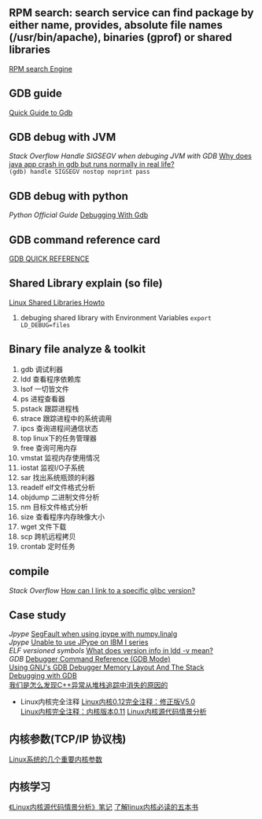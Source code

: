 ## RPM search: search service can find package by either name, provides, absolute file names (/usr/bin/apache), binaries (gprof) or shared libraries  
[RPM search Engine](https://rpmfind.net/linux/rpm2html/)  

## GDB guide  
[Quick Guide to Gdb](https://condor.depaul.edu/glancast/373class/docs/gdb.html)  

## GDB debug with JVM  
*Stack Overflow* *Handle SIGSEGV when debuging JVM with GDB* [Why does java app crash in gdb but runs normally in real life?](https://stackoverflow.com/questions/27241575/why-does-java-app-crash-in-gdb-but-runs-normally-in-real-life)  
`(gdb) handle SIGSEGV nostop noprint pass`  

## GDB debug with python  
*Python Official Guide* [Debugging With Gdb](https://wiki.python.org/moin/DebuggingWithGdb)  

## GDB command reference card  
[GDB QUICK REFERENCE](https://users.ece.utexas.edu/~adnan/gdb-refcard.pdf)  

## Shared Library explain (so file)  
[Linux Shared Libraries Howto](https://tldp.org/HOWTO/Program-Library-HOWTO/shared-libraries.html)  
1. debuging shared library with Environment Variables `export LD_DEBUG=files`  

## Binary file analyze & toolkit  
1. gdb 调试利器
1. ldd 查看程序依赖库
1. lsof 一切皆文件
1. ps 进程查看器
1. pstack 跟踪进程栈
1. strace 跟踪进程中的系统调用
1. ipcs 查询进程间通信状态
1. top linux下的任务管理器
1. free 查询可用内存
1. vmstat 监视内存使用情况
1. iostat 监视I/O子系统
1. sar 找出系统瓶颈的利器
1. readelf elf文件格式分析
1. objdump 二进制文件分析
1. nm 目标文件格式分析
1. size 查看程序内存映像大小
1. wget 文件下载
1. scp 跨机远程拷贝
1. crontab 定时任务  

## compile  
*Stack Overflow* [How can I link to a specific glibc version?](https://stackoverflow.com/questions/2856438/how-can-i-link-to-a-specific-glibc-version)  

## Case study  
*Jpype* [SegFault when using jpype with numpy.linalg](https://github.com/jpype-project/jpype/issues/808)  
*Jpype* [Unable to use JPype on IBM I series](https://github.com/jpype-project/jpype/issues/719)  
*ELF versioned symbols* [What does version info in ldd -v mean?](https://stackoverflow.com/questions/36368588/what-does-version-info-in-ldd-v-mean/36387635#36387635)  
*GDB* [Debugger Command Reference (GDB Mode)](https://scc.ustc.edu.cn/zlsc/sugon/intel/debugger/cl/main/bk_command_ref_gdb.htm)  
[Using GNU's GDB Debugger Memory Layout And The Stack](https://www.comp.nus.edu.sg/~liangzk/cs5231/stacklayout.pdf)  
[Debugging with GDB](https://sourceware.org/gdb/current/onlinedocs/gdb/index.html)  
[我们是怎么发现C++异常从堆栈追踪中消失的原因的](https://abcdabcd987.com/libstdc++-bug/)  

* Linux内核完全注释
[Linux内核0.12完全注释：修正版V5.0](http://www.oldlinux.org/download/CLK-5.0-WithCover.pdf)  
[Linux内核完全注释：内核版本0.11](http://www.oldlinux.org/download/clk011c-3.0.pdf)
[Linux内核源代码情景分析](https://github.com/jyfc/ebook/tree/master/03_operating_system)

## 内核参数(TCP/IP 协议栈)
[Linux系统的几个重要内核参数](https://www.cnblogs.com/kevingrace/p/6656095.html)

## 内核学习
[《Linux内核源代码情景分析》笔记](https://cataloc.gitee.io/blog/2021/07/02/Linux%E5%86%85%E6%A0%B8%E6%BA%90%E4%BB%A3%E7%A0%81%E6%83%85%E6%99%AF%E5%88%86%E6%9E%90%E8%AF%BB%E4%B9%A6%E7%AC%94%E8%AE%B0/#%E7%AC%94%E8%AE%B0)
[了解linux内核必读的五本书](https://zhuanlan.zhihu.com/p/359049747)

